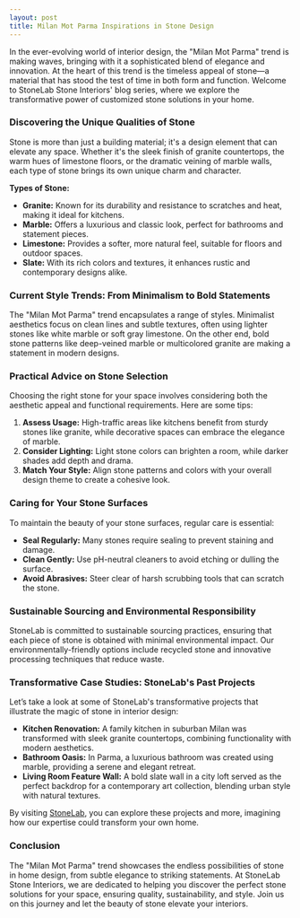 ```yaml
---
layout: post
title: Milan Mot Parma Inspirations in Stone Design
---
```



In the ever-evolving world of interior design, the "Milan Mot Parma" trend is making waves, bringing with it a sophisticated blend of elegance and innovation. At the heart of this trend is the timeless appeal of stone—a material that has stood the test of time in both form and function. Welcome to StoneLab Stone Interiors' blog series, where we explore the transformative power of customized stone solutions in your home.

### Discovering the Unique Qualities of Stone

Stone is more than just a building material; it's a design element that can elevate any space. Whether it's the sleek finish of granite countertops, the warm hues of limestone floors, or the dramatic veining of marble walls, each type of stone brings its own unique charm and character.

**Types of Stone:**

- **Granite:** Known for its durability and resistance to scratches and heat, making it ideal for kitchens.
- **Marble:** Offers a luxurious and classic look, perfect for bathrooms and statement pieces.
- **Limestone:** Provides a softer, more natural feel, suitable for floors and outdoor spaces.
- **Slate:** With its rich colors and textures, it enhances rustic and contemporary designs alike.

### Current Style Trends: From Minimalism to Bold Statements

The "Milan Mot Parma" trend encapsulates a range of styles. Minimalist aesthetics focus on clean lines and subtle textures, often using lighter stones like white marble or soft gray limestone. On the other end, bold stone patterns like deep-veined marble or multicolored granite are making a statement in modern designs.

### Practical Advice on Stone Selection

Choosing the right stone for your space involves considering both the aesthetic appeal and functional requirements. Here are some tips:

1. **Assess Usage:** High-traffic areas like kitchens benefit from sturdy stones like granite, while decorative spaces can embrace the elegance of marble.
2. **Consider Lighting:** Light stone colors can brighten a room, while darker shades add depth and drama.
3. **Match Your Style:** Align stone patterns and colors with your overall design theme to create a cohesive look.

### Caring for Your Stone Surfaces

To maintain the beauty of your stone surfaces, regular care is essential:

- **Seal Regularly:** Many stones require sealing to prevent staining and damage.
- **Clean Gently:** Use pH-neutral cleaners to avoid etching or dulling the surface.
- **Avoid Abrasives:** Steer clear of harsh scrubbing tools that can scratch the stone.

### Sustainable Sourcing and Environmental Responsibility

StoneLab is committed to sustainable sourcing practices, ensuring that each piece of stone is obtained with minimal environmental impact. Our environmentally-friendly options include recycled stone and innovative processing techniques that reduce waste.

### Transformative Case Studies: StoneLab's Past Projects

Let’s take a look at some of StoneLab's transformative projects that illustrate the magic of stone in interior design:

- **Kitchen Renovation:** A family kitchen in suburban Milan was transformed with sleek granite countertops, combining functionality with modern aesthetics.
- **Bathroom Oasis:** In Parma, a luxurious bathroom was created using marble, providing a serene and elegant retreat.
- **Living Room Feature Wall:** A bold slate wall in a city loft served as the perfect backdrop for a contemporary art collection, blending urban style with natural textures.

By visiting [StoneLab](https://stonelab.se), you can explore these projects and more, imagining how our expertise could transform your own home.

### Conclusion

The "Milan Mot Parma" trend showcases the endless possibilities of stone in home design, from subtle elegance to striking statements. At StoneLab Stone Interiors, we are dedicated to helping you discover the perfect stone solutions for your space, ensuring quality, sustainability, and style. Join us on this journey and let the beauty of stone elevate your interiors.